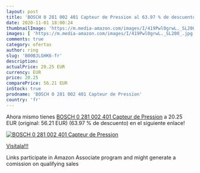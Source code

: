 ```yaml
---
layout: post
title: 'BOSCH 0 281 002 401 Capteur de Pression al 63.97 % de descuento'
date: 2020-11-01 18:00:24
thumbnailImage: 'https://m.media-amazon.com/images/I/419Pwl0grwL._SL200_.jpg'
images: [ 'https://m.media-amazon.com/images/I/419Pwl0grwL._SL200_.jpg' ]
comments: true
category: ofertas
author: ring
slug: 'B00BJLGHK6-fr'
description:
actualPrice: 20.25 EUR
currency: EUR
price: 20.25
comparePrice: 56.21 EUR
inStock: true
prodname: 'BOSCH 0 281 002 401 Capteur de Pression'
country: 'fr'
---
```


Ahora mismo tienes [BOSCH 0 281 002 401 Capteur de Pression](https://www.amazon.fr/dp/B00BJLGHK6/?tag=tolees0d-21) a 20.25 EUR (original: 56.21 EUR) (63.97 %  de descuento) en el siguiente enlace!

[![BOSCH 0 281 002 401 Capteur de Pression](https://m.media-amazon.com/images/I/419Pwl0grwL._SL200_.jpg)](https://www.amazon.fr/dp/B00BJLGHK6/?tag=tolees0d-21)

[Visítala!!!](https://www.amazon.fr/dp/B00BJLGHK6/?tag=tolees0d-21)

Links participate in Amazon Associate program and might generate a comission on qualifying sales
